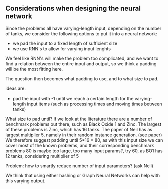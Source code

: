 ## Considerations when designing the neural network


Since the problems all have varying-length input, depending on the number of tanks, we consider the following options to
put it into a neural network:

- we pad the input to a fixed length of sufficient size
- we use RNN's to allow for varying input lenghts

We feel like RNN's will make the problem too complicated, and we want to find a relation between the entire input and output, so we think
a padding will be the most fitting here.


The question then becomes what padding to use, and to what size to pad. 

ideas are:
- pad the input with -1 until we reach a certain length for the varying-length input items (such as processing times and moving times between tanks)


What size to pad until?
If we look at the literature there are a number of benchmark problems out there, such as Black Oxide 1 and Zinc. 
The largest of these problems is Zinc, which has 16 tanks.
The paper of Neil has as largest multiplier 5, namely in their random instance generation. (see paper)
We therefore suggest padding until 5*16 = 80, as with this input size we can cover most of the known problems, and their corresponding benchmark problems
80 is maybe too large, too many input params?, try 60, as BO1 has 12 tanks, considering multiplier of 5

Problem: how to smartly reduce number of input parameters? (ask Neil)


We think that using either hashing or Graph Neural Networks can help with this varying output.
